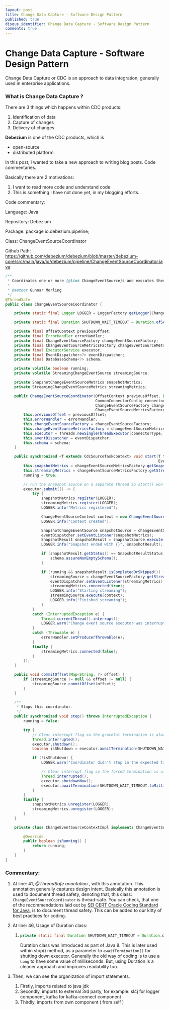 ```yaml
---
layout: post
title: Change Data Capture - Software Design Pattern 
published: true
disqus_identifier: Change Data Capture - Software Design Pattern 
comments: true
---
```


# Change Data Capture - Software Design Pattern

Change Data Capture or CDC is an approach to data integration, generally used in enterprise applications. 

### What is Change Data Capture ?

There are 3 things which happens within CDC products:

1. Identification of data
2. Capture of changes
3. Delivery of changes



**Debezium** is one of the CDC products, which is 

- open-source
- distributed platform

In this post, I wanted to take a new approach to writing blog posts. Code commentaries.

Basically there are 2 motivations:

1. I want to read more code and understand code
2. This is something I have not done yet, in my blogging efforts.

Code commentary:

Language: Java

Repository: Debezium

Package: package io.debezium.pipeline;

Class: ChangeEventSourceCoordinator

Github Path: https://github.com/debezium/debezium/blob/master/debezium-core/src/main/java/io/debezium/pipeline/ChangeEventSourceCoordinator.java

```java
/**
 * Coordinates one or more {@link ChangeEventSource}s and executes them in order.
 *
 * @author Gunnar Morling
 */
@ThreadSafe
public class ChangeEventSourceCoordinator {

    private static final Logger LOGGER = LoggerFactory.getLogger(ChangeEventSourceCoordinator.class);

    private static final Duration SHUTDOWN_WAIT_TIMEOUT = Duration.ofSeconds(90);

    private final OffsetContext previousOffset;
    private final ErrorHandler errorHandler;
    private final ChangeEventSourceFactory changeEventSourceFactory;
    private final ChangeEventSourceMetricsFactory changeEventSourceMetricsFactory;
    private final ExecutorService executor;
    private final EventDispatcher<?> eventDispatcher;
    private final DatabaseSchema<?> schema;

    private volatile boolean running;
    private volatile StreamingChangeEventSource streamingSource;

    private SnapshotChangeEventSourceMetrics snapshotMetrics;
    private StreamingChangeEventSourceMetrics streamingMetrics;

    public ChangeEventSourceCoordinator(OffsetContext previousOffset, ErrorHandler errorHandler, Class<? extends SourceConnector> connectorType,
                                        CommonConnectorConfig connectorConfig,
                                        ChangeEventSourceFactory changeEventSourceFactory,
                                        ChangeEventSourceMetricsFactory changeEventSourceMetricsFactory, EventDispatcher<?> eventDispatcher, DatabaseSchema<?> schema) {
        this.previousOffset = previousOffset;
        this.errorHandler = errorHandler;
        this.changeEventSourceFactory = changeEventSourceFactory;
        this.changeEventSourceMetricsFactory = changeEventSourceMetricsFactory;
        this.executor = Threads.newSingleThreadExecutor(connectorType, connectorConfig.getLogicalName(), "change-event-source-coordinator");
        this.eventDispatcher = eventDispatcher;
        this.schema = schema;
    }

    public synchronized <T extends CdcSourceTaskContext> void start(T taskContext, ChangeEventQueueMetrics changeEventQueueMetrics,
                                                                    EventMetadataProvider metadataProvider) {
        this.snapshotMetrics = changeEventSourceMetricsFactory.getSnapshotMetrics(taskContext, changeEventQueueMetrics, metadataProvider);
        this.streamingMetrics = changeEventSourceMetricsFactory.getStreamingMetrics(taskContext, changeEventQueueMetrics, metadataProvider);
        running = true;

        // run the snapshot source on a separate thread so start() won't block
        executor.submit(() -> {
            try {
                snapshotMetrics.register(LOGGER);
                streamingMetrics.register(LOGGER);
                LOGGER.info("Metrics registered");

                ChangeEventSourceContext context = new ChangeEventSourceContextImpl();
                LOGGER.info("Context created");

                SnapshotChangeEventSource snapshotSource = changeEventSourceFactory.getSnapshotChangeEventSource(previousOffset, snapshotMetrics);
                eventDispatcher.setEventListener(snapshotMetrics);
                SnapshotResult snapshotResult = snapshotSource.execute(context);
                LOGGER.info("Snapshot ended with {}", snapshotResult);

                if (snapshotResult.getStatus() == SnapshotResultStatus.COMPLETED || schema.tableInformationComplete()) {
                    schema.assureNonEmptySchema();
                }

                if (running && snapshotResult.isCompletedOrSkipped()) {
                    streamingSource = changeEventSourceFactory.getStreamingChangeEventSource(snapshotResult.getOffset());
                    eventDispatcher.setEventListener(streamingMetrics);
                    streamingMetrics.connected(true);
                    LOGGER.info("Starting streaming");
                    streamingSource.execute(context);
                    LOGGER.info("Finished streaming");
                }
            }
            catch (InterruptedException e) {
                Thread.currentThread().interrupt();
                LOGGER.warn("Change event source executor was interrupted", e);
            }
            catch (Throwable e) {
                errorHandler.setProducerThrowable(e);
            }
            finally {
                streamingMetrics.connected(false);
            }
        });
    }

    public void commitOffset(Map<String, ?> offset) {
        if (streamingSource != null && offset != null) {
            streamingSource.commitOffset(offset);
        }
    }

    /**
     * Stops this coordinator.
     */
    public synchronized void stop() throws InterruptedException {
        running = false;

        try {
            // Clear interrupt flag so the graceful termination is always attempted
            Thread.interrupted();
            executor.shutdown();
            boolean isShutdown = executor.awaitTermination(SHUTDOWN_WAIT_TIMEOUT.toMillis(), TimeUnit.MILLISECONDS);

            if (!isShutdown) {
                LOGGER.warn("Coordinator didn't stop in the expected time, shutting down executor now");

                // Clear interrupt flag so the forced termination is always attempted
                Thread.interrupted();
                executor.shutdownNow();
                executor.awaitTermination(SHUTDOWN_WAIT_TIMEOUT.toMillis(), TimeUnit.MILLISECONDS);
            }
        }
        finally {
            snapshotMetrics.unregister(LOGGER);
            streamingMetrics.unregister(LOGGER);
        }
    }

    private class ChangeEventSourceContextImpl implements ChangeEventSourceContext {

        @Override
        public boolean isRunning() {
            return running;
        }
    }
}
```

### Commentary:

1. At line: 41, *@ThreadSafe annotation* , with this annotation. This annotation generally captures design intent. Basically this annotation is used to document thread safety, denoting that, this class: ```ChangeEventSourceCoordinator``` is thread-safe.  You can check, that one of the recommendations laid out by [SEI CERT Oracle Coding Standard for Java](https://wiki.sei.cmu.edu/confluence/display/java/CON52-J.+Document+thread-safety+and+use+annotations+where+applicable), is to document thread safety. This can be added to our kitty of best practices for coding.

2. At line: 46, Usage of Duration class: 

   1. ```java
      private static final Duration SHUTDOWN_WAIT_TIMEOUT = Duration.ofSeconds(90);
      ```

      Duration class was introduced as part of Java 8. This is later used within stop() method, as a parameter to ```awaitTermination()``` for shutting down executor. Generally the old way of coding is to use a ```Long``` to have some value of milliseconds. But, using Duration is a cleaner approach and improves readability too.

3. Then, we can see the organization of import statements. 

   1. Firstly, imports related to java jdk
   2. Secondly, imports to external 3rd party, for example: sl4j for logger component, kafka for kafka-connect component
   3. Thirdly, imports from own component ( from self )